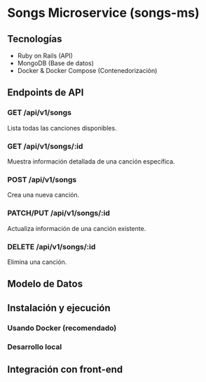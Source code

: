 # Songs Microservice (songs-ms)

<!-- Este microservicio proporciona una API RESTful para gestionar información de canciones, permitiendo ver detalles como fecha de publicación, duración, género, autores, álbum al que pertenece, cantidad de me gusta y cantidad de reproducciones. -->

## Tecnologías

- Ruby on Rails (API)
- MongoDB (Base de datos)
- Docker & Docker Compose (Contenedorización)

## Endpoints de API

### GET /api/v1/songs
Lista todas las canciones disponibles.

### GET /api/v1/songs/:id
Muestra información detallada de una canción específica.

### POST /api/v1/songs
Crea una nueva canción.

### PATCH/PUT /api/v1/songs/:id
Actualiza información de una canción existente.

### DELETE /api/v1/songs/:id
Elimina una canción.

## Modelo de Datos

<!-- El modelo `Song` incluye los siguientes campos:

- `title`: Título de la canción
- `artist`: Artista principal
- `authors`: Array de autores de la canción
- `album`: Álbum al que pertenece
- `release_date`: Fecha de lanzamiento
- `duration`: Duración en formato "minutos:segundos"
- `genre`: Género musical
- `likes`: Cantidad de "me gusta"
- `plays`: Cantidad de reproducciones
- `cover_url`: URL de la imagen de portada
- `audio_url`: URL del archivo de audio -->

## Instalación y ejecución

### Usando Docker (recomendado)

<!-- 1. Asegúrate de tener Docker y Docker Compose instalados
2. Clona este repositorio
3. Ejecuta:
   ```bash
   docker-compose up
   ```
4. El servicio estará disponible en http://localhost:3001 -->

### Desarrollo local

<!-- 1. Instala Ruby (versión 3.2 o superior)
2. Instala MongoDB
3. Instala las dependencias:
   ```bash
   bundle install
   ```
4. Inicia el servidor:
   ```bash
   rails server -p 3001
   ``` -->

## Integración con front-end

<!-- Este microservicio está diseñado para integrarse con la aplicación frontend de Aleph, permitiendo visualizar la información detallada de las canciones según la historia de usuario. -->
